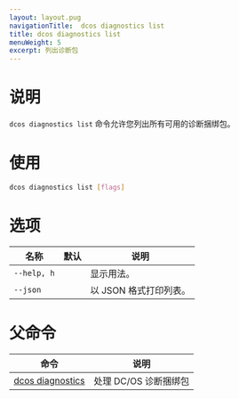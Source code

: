 ```yaml
---
layout: layout.pug
navigationTitle:  dcos diagnostics list
title: dcos diagnostics list
menuWeight: 5
excerpt: 列出诊断包
---
```




# 说明
`dcos diagnostics list` 命令允许您列出所有可用的诊断捆绑包。

# 使用

```bash
dcos diagnostics list [flags]
```

# 选项

| 名称 | 默认 | 说明 |
|---------|-------------|-------------|
| `--help, h`   |   | 显示用法。 |
| `--json`   |  |  以 JSON 格式打印列表。|

# 父命令

| 命令 | 说明 |
|---------|-------------|
| [dcos diagnostics](/mesosphere/dcos/cn/2.1/cli/command-reference/dcos-diagnostics/) | 处理 DC/OS 诊断捆绑包 |

